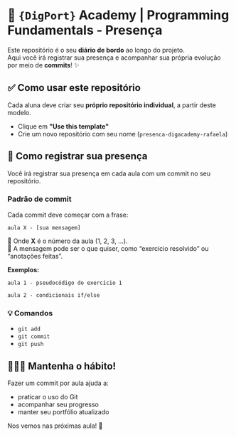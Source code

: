 # 🧠 `{DigPort}` Academy | Programming Fundamentals - Presença

Este repositório é o seu **diário de bordo** ao longo do projeto.  
Aqui você irá registrar sua presença e acompanhar sua própria evolução por meio de **commits**! ✨


## ✅ Como usar este repositório

Cada aluna deve criar seu **próprio repositório individual**, a partir deste modelo.  

- Clique em **"Use this template"**
- Crie um novo repositório com seu nome (`presenca-digacademy-rafaela`)

## 📝 Como registrar sua presença

Você irá registrar sua presença em cada aula com um commit no seu repositório.

### Padrão de commit

Cada commit deve começar com a frase:

`aula X - [sua mensagem]`

🔹 Onde **X** é o número da aula (1, 2, 3, ...).  
🔹 A mensagem pode ser o que quiser, como “exercício resolvido” ou “anotações feitas”.

**Exemplos:**

`aula 1 - pseudocódigo do exercício 1`

`aula 2 - condicionais if/else`

### 💡 Comandos

- `git add`
- `git commit`
- `git push`

## 🧑🏻‍💻 Mantenha o hábito!

Fazer um commit por aula ajuda a:
- praticar o uso do Git
- acompanhar seu progresso
- manter seu portfólio atualizado

Nos vemos nas próximas aula! 🚀
